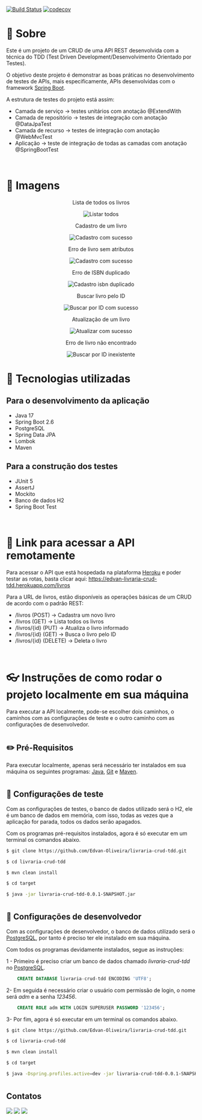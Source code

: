 [![Build Status](https://app.travis-ci.com/Edvan-Oliveira/livraria-crud-tdd.svg?branch=main)](https://app.travis-ci.com/Edvan-Oliveira/livraria-crud-tdd)   [![codecov](https://codecov.io/gh/Edvan-Oliveira/livraria-crud-tdd/branch/main/graph/badge.svg?token=DW65RGT6Q1)](https://codecov.io/gh/Edvan-Oliveira/livraria-crud-tdd)

# 📝 Sobre

Este é um projeto de um CRUD de uma API REST desenvolvida com a técnica do TDD (Test Driven Development/Desenvolvimento Orientado por Testes).

O objetivo deste projeto é demonstrar as boas práticas no desenvolvimento de testes de APIs, mais especificamente, APIs desenvolvidas com o framework [Spring Boot](https://spring.io/projects/spring-boot).

A estrutura de testes do projeto está assim:

- Camada de serviço → testes unitários com anotação @ExtendWith
- Camada de repositório → testes de integração com anotação @DataJpaTest
- Camada de recurso → testes de integração com anotação @WebMvcTest
- Aplicação → teste de integração de todas as camadas com anotação @SpringBootTest

<br/>

# 🎨 Imagens

<div align="center">
    <div>
        <p>Lista de todos os livros</p>
        <img src="https://github.com/Edvan-Oliveira/imagens/blob/main/livraria-crud-tdd/listarTodos.png?raw=true" alt="Listar todos">
    </div>
    <div>
        <p>Cadastro de um livro</p>
        <img src="https://github.com/Edvan-Oliveira/imagens/blob/main/livraria-crud-tdd/cadastroSucesso.png?raw=true" alt="Cadastro com sucesso">
    </div>
    <div>
        <p>Erro de livro sem atributos</p>
        <img src="https://github.com/Edvan-Oliveira/imagens/blob/main/livraria-crud-tdd/cadastrarLivroAtributosNulos.png?raw=true" alt="Cadastro com sucesso">
    </div>
    <div>
        <p>Erro de ISBN duplicado</p>
        <img src="https://github.com/Edvan-Oliveira/imagens/blob/main/livraria-crud-tdd/cadastroISBNDuplicado.png?raw=true" alt="Cadastro isbn duplicado">
    </div>
    <div>
        <p>Buscar livro pelo ID</p>
        <img src="https://github.com/Edvan-Oliveira/imagens/blob/main/livraria-crud-tdd/buscarPorIDSucesso.png?raw=true" alt="Buscar por ID com sucesso">
    </div>  
    <div>
        <p>Atualização de um livro</p>
        <img src="https://github.com/Edvan-Oliveira/imagens/blob/main/livraria-crud-tdd/atualizarSucesso.png?raw=true" alt="Atualizar com sucesso">
    </div>   
    <div>
        <p>Erro de livro não encontrado</p>
        <img src="https://github.com/Edvan-Oliveira/imagens/blob/main/livraria-crud-tdd/buscarPorIDInexistente.png?raw=true" alt="Buscar por ID inexistente">
    </div>
</div>


# 🚀 Tecnologias utilizadas

## Para o desenvolvimento da aplicação

- Java 17
- Spring Boot 2.6
- PostgreSQL
- Spring Data JPA
- Lombok
- Maven

## Para a construção dos testes

- JUnit 5
- AssertJ
- Mockito
- Banco de dados H2
- Spring Boot Test

<br/>

# 🔗 Link para acessar a API remotamente

Para acessar o API que está hospedada na plataforma [Heroku](https://id.heroku.com/login) e poder testar as rotas, basta clicar aqui: https://edvan-livraria-crud-tdd.herokuapp.com/livros

Para a URL de livros, estão disponíveis as operações básicas de um CRUD de acordo com o padrão REST:

- /livros (POST) → Cadastra um novo livro
- /livros (GET) → Lista todos os livros
- /livros/{id} (PUT) → Atualiza o livro informado
- /livros/{id} (GET) → Busca o livro pelo ID
- /livros/{id} (DELETE) → Deleta o livro

<br/>

# 👓 Instruções de como rodar o projeto localmente em sua máquina

Para executar a API localmente, pode-se escolher dois caminhos, o caminhos com as configurações de teste e o outro caminho com as configurações de desenvolvedor.

#

## ✏️ Pré-Requisitos

Para executar localmente, apenas será necessário ter instalados em sua máquina os seguintes programas: [Java](https://www.java.com/pt-BR/), [Git](https://git-scm.com/) e [Maven](https://maven.apache.org/).

#

## 📗 Configurações de teste

Com as configurações de testes, o banco de dados utilizado será o H2, ele é um banco de dados em memória, com isso, todas as vezes que a aplicação for parada, todos os dados serão apagados.

Com os programas pré-requisitos instalados, agora é só executar em um terminal os comandos abaixo.

```bash
$ git clone https://github.com/Edvan-Oliveira/livraria-crud-tdd.git

$ cd livraria-crud-tdd

$ mvn clean install

$ cd target

$ java -jar livraria-crud-tdd-0.0.1-SNAPSHOT.jar
```
#

## 📕 Configurações de desenvolvedor

Com as configurações de desenvolvedor, o banco de dados utilizado será o [PostgreSQL](https://www.postgrescompare.com/), por tanto é preciso ter ele instalado em sua máquina.

Com todos os programas devidamente instalados, segue as instruções:

1 - Primeiro é preciso criar um banco de dados chamado _livraria-crud-tdd_ no [PostgreSQL](https://www.postgrescompare.com/).

```sql
    CREATE DATABASE livraria-crud-tdd ENCODING 'UTF8';
```

2- Em seguida é necessário criar o usuário com permissão de login, o nome será _adm_ e a senha _123456_.

```sql
    CREATE ROLE adm WITH LOGIN SUPERUSER PASSWORD '123456';
```
3- Por fim, agora é só executar em um terminal os comandos abaixo.

```bash
$ git clone https://github.com/Edvan-Oliveira/livraria-crud-tdd.git

$ cd livraria-crud-tdd

$ mvn clean install

$ cd target

$ java -Dspring.profiles.active=dev -jar livraria-crud-tdd-0.0.1-SNAPSHOT.jar
```

#

## Contatos

<div>
    <a href="https://www.linkedin.com/in/edvan-oliveira-0822b2227/" target="_blank"><img src="https://img.shields.io/badge/-LinkedIn-%230077B5?style=for-the-badge&logo=linkedin&logoColor=white" target="_blank"></a>
  <a href = "mailto:edvan.oliveiract@gmail.com"><img src="https://img.shields.io/badge/-Gmail-%23333?style=for-the-badge&logo=gmail&logoColor=white" target="_blank"></a>
  <a href = "https://t.me/Edvan_Oliveira"><img src="https://img.shields.io/badge/Telegram-2CA5E0?style=for-the-badge&logo=telegram&logoColor=white" target="_blank"></a>

</div>

#
